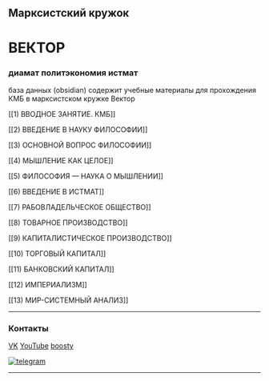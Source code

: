 ## Марксистский кружок

# ВЕКТОР 

### диамат политэкономия истмат

база данных (obsidian) содержит учебные материалы для прохождения КМБ в марксистском кружке Вектор

[[1) ВВОДНОЕ ЗАНЯТИЕ. КМБ]]

[[2) ВВЕДЕНИЕ В НАУКУ ФИЛОСОФИИ]]

[[3) ОСНОВНОЙ ВОПРОС ФИЛОСОФИИ]]

[[4) МЫШЛЕНИЕ КАК ЦЕЛОЕ]]

[[5) ФИЛОСОФИЯ — НАУКА О МЫШЛЕНИИ]]

[[6) ВВЕДЕНИЕ В ИСТМАТ]]

[[7) РАБОВЛАДЕЛЬЧЕСКОЕ ОБЩЕСТВО]]

[[8) ТОВАРНОЕ ПРОИЗВОДСТВО]]

[[9) КАПИТАЛИСТИЧЕСКОЕ ПРОИЗВОДСТВО]]

[[10) ТОРГОВЫЙ КАПИТАЛ]]

[[11) БАНКОВСКИЙ КАПИТАЛ]]

[[12) ИМПЕРИАЛИЗМ]]

[[13) МИР-СИСТЕМНЫЙ АНАЛИЗ]]

---
### Контакты

[VK](https://vk.com/redvector)
[YouTube](https://www.youtube.com/c/ВЕКТОР_КРАСНЫЙ)
[boosty](https://boosty.to/redvector)

[![telegram](https://img.shields.io/badge/-telegram-<COLOR>?style=plastic&logo=telegram)](https://t.me/vector_comrade)

---

